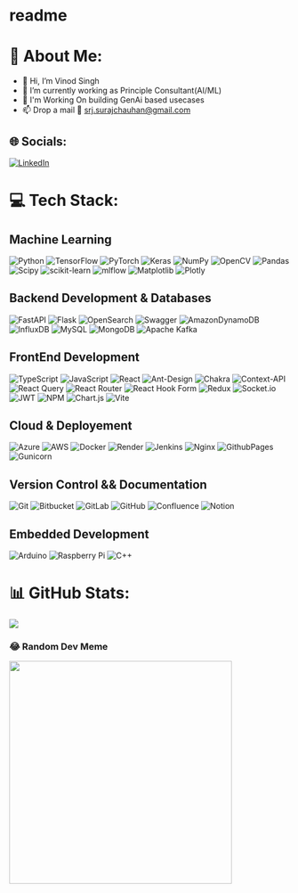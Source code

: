 # readme
# 💫 About Me:
- 👋 Hi, I’m Vinod Singh<br>
- 👀 I’m currently working as Principle Consultant(AI/ML)<br>
- 🌱 I'm Working On building GenAi based usecases <br>
- 📫 Drop a mail :envelope_with_arrow: srj.surajchauhan@gmail.com


## 🌐 Socials:
[![LinkedIn](https://img.shields.io/badge/LinkedIn-%230077B5.svg?logo=linkedin&logoColor=white)](https://linkedin.com/in/srjchauhan) 

# 💻 Tech Stack:
## Machine Learning
![Python](https://img.shields.io/badge/Python-3670A0?style=plastic&logo=python&logoColor=ffdd54) 
![TensorFlow](https://img.shields.io/badge/TensorFlow-%23FF6F00.svg?style=plastic&logo=TensorFlow&logoColor=white) 
![PyTorch](https://img.shields.io/badge/PyTorch-%23EE4C2C.svg?style=plastic&logo=PyTorch&logoColor=white) 
![Keras](https://img.shields.io/badge/Keras-%23D00000.svg?style=plastic&logo=Keras&logoColor=white) 
![NumPy](https://img.shields.io/badge/Numpy-%23013243.svg?style=plastic&logo=numpy&logoColor=white)
![OpenCV](https://img.shields.io/badge/Opencv-%23white.svg?style=plastic&logo=opencv&logoColor=white)
![Pandas](https://img.shields.io/badge/Pandas-%23150458.svg?style=plastic&logo=pandas&logoColor=white)
![Scipy](https://img.shields.io/badge/SciPy-%230C55A5.svg?style=plastic&logo=scipy&logoColor=%white)
![scikit-learn](https://img.shields.io/badge/Scikit--learn-%23F7931E.svg?style=plastic&logo=scikit-learn&logoColor=white) 
![mlflow](https://img.shields.io/badge/Mlflow-%23d9ead3.svg?style=plastic&logo=mlflow&logoColor=blue)
![Matplotlib](https://img.shields.io/badge/Matplotlib-%23ffffff.svg?style=plastic&logo=Matplotlib&logoColor=black)
![Plotly](https://img.shields.io/badge/Plotly-%233F4F75.svg?style=plastic&logo=plotly&logoColor=white)



## Backend Development & Databases
![FastAPI](https://img.shields.io/badge/FastAPI-005571?style=plastic&logo=fastapi)
![Flask](https://img.shields.io/badge/Flask-%23000.svg?style=plastic&logo=flask&logoColor=white)
![OpenSearch](https://img.shields.io/badge/Opensearch-blue?style=plastic&logo=opensearch)
![Swagger](https://img.shields.io/badge/-Swagger-%23Clojure?style=plastic&logo=swagger&logoColor=white) 
![AmazonDynamoDB](https://img.shields.io/badge/Amazon%20DynamoDB-4053D6?style=plastic&logo=Amazon%20DynamoDB&logoColor=white) 
![InfluxDB](https://img.shields.io/badge/InfluxDB-22ADF6?style=plastic&logo=InfluxDB&logoColor=white) 
![MySQL](https://img.shields.io/badge/Mysql-4479A1.svg?style=plastic&logo=mysql&logoColor=white) 
![MongoDB](https://img.shields.io/badge/MongoDB-%234ea94b.svg?style=plastic&logo=mongodb&logoColor=white) 
![Apache Kafka](https://img.shields.io/badge/Apache%20Kafka-000?style=plastic&logo=apachekafka)

## FrontEnd Development

![TypeScript](https://img.shields.io/badge/Typescript-%23007ACC.svg?style=plastic&logo=typescript&logoColor=white)
![JavaScript](https://img.shields.io/badge/Javascript-%23323330.svg?style=plastic&logo=javascript&logoColor=%23F7DF1E) 
![React](https://img.shields.io/badge/React-%2320232a.svg?style=plastic&logo=react&logoColor=%2361DAFB) 
![Ant-Design](https://img.shields.io/badge/-AntDesign-%230170FE?style=plastic&logo=ant-design&logoColor=white) 
![Chakra](https://img.shields.io/badge/Chakra-%234ED1C5.svg?style=plastic&logo=chakraui&logoColor=white)
![Context-API](https://img.shields.io/badge/Context--Api-000000?style=plastic&logo=react) 
![React Query](https://img.shields.io/badge/-React%20Query-FF4154?style=plastic&logo=react%20query&logoColor=white) 
![React Router](https://img.shields.io/badge/React_Router-CA4245?style=plastic&logo=react-router&logoColor=white) 
![React Hook Form](https://img.shields.io/badge/React%20Hook%20Form-%23EC5990.svg?style=plastic&logo=reacthookform&logoColor=white) 
![Redux](https://img.shields.io/badge/Redux-%23593d88.svg?style=plastic&logo=redux&logoColor=white) 
![Socket.io](https://img.shields.io/badge/Socket.io-black?style=plastic&logo=socket.io&badgeColor=010101) 
![JWT](https://img.shields.io/badge/JWT-black?style=plastic&logo=JSON%20web%20tokens) 
![NPM](https://img.shields.io/badge/NPM-%23CB3837.svg?style=plastic&logo=npm&logoColor=white)
![Chart.js](https://img.shields.io/badge/Chart.js-F5788D.svg?style=plastic&logo=chart.js&logoColor=white) 
![Vite](https://img.shields.io/badge/Vite-%23646CFF.svg?style=plastic&logo=vite&logoColor=white)


## Cloud & Deployement

![Azure](https://img.shields.io/badge/Azure-%230072C6.svg?style=plastic&logo=microsoftazure&logoColor=white) 
![AWS](https://img.shields.io/badge/AWS-%23FF9900.svg?style=plastic&logo=amazon-aws&logoColor=white)
![Docker](https://img.shields.io/badge/Docker-%230db7ed.svg?style=plastic&logo=docker&logoColor=white)
![Render](https://img.shields.io/badge/Render-%46E3B7.svg?style=plastic&logo=render&logoColor=white)
![Jenkins](https://img.shields.io/badge/Jenkins-%232C5263.svg?style=plastic&logo=jenkins&logoColor=white)
![Nginx](https://img.shields.io/badge/Nginx-%23009639.svg?style=plastic&logo=nginx&logoColor=white)
![GithubPages](https://img.shields.io/badge/Github%20pages-121013?style=plastic&logo=github&logoColor=white)
![Gunicorn](https://img.shields.io/badge/Gunicorn-%298729.svg?style=plastic&logo=gunicorn&logoColor=white)   


## Version Control && Documentation

![Git](https://img.shields.io/badge/Git-%23F05033.svg?style=plastic&logo=git&logoColor=white)
![Bitbucket](https://img.shields.io/badge/Bitbucket-%230047B3.svg?style=plastic&logo=bitbucket&logoColor=white) 
![GitLab](https://img.shields.io/badge/Gitlab-%23181717.svg?style=plastic&logo=gitlab&logoColor=white) 
![GitHub](https://img.shields.io/badge/Github-%23121011.svg?style=plastic&logo=github&logoColor=white)
![Confluence](https://img.shields.io/badge/Confluence-%23172BF4.svg?style=plastic&logo=confluence&logoColor=white)
![Notion](https://img.shields.io/badge/Notion-%23000000.svg?style=plastic&logo=notion&logoColor=white)

## Embedded Development

![Arduino](https://img.shields.io/badge/-Arduino-00979D?style=plastic&logo=Arduino&logoColor=white) 
![Raspberry Pi](https://img.shields.io/badge/-RaspberryPi-C51A4A?style=plastic&logo=Raspberry-Pi)
![C++](https://img.shields.io/badge/C++-%2300599C.svg?style=plastic&logo=c%2B%2B&logoColor=white) 


# 📊 GitHub Stats:
<!-- ![](https://github-readme-stats.vercel.app/api?username=srjchauhan&theme=dark&hide_border=false&include_all_commits=true&count_private=true)<br/>
![](https://github-readme-streak-stats.herokuapp.com/?user=srjchauhan&theme=dark&hide_border=false)<br/> -->
![](https://github-readme-stats.vercel.app/api/top-langs/?username=srjchauhan&theme=dark&hide_border=false&include_all_commits=true&count_private=true&layout=compact)

<!-- ### 🔝 Top Contributed Repo
![](https://github-contributor-stats.vercel.app/api?username=srjchauhan&limit=5&theme=dark&combine_all_yearly_contributions=true) -->

### 😂 Random Dev Meme
<img src='https://memer-new.vercel.app/' style="height: 400px;"/>
